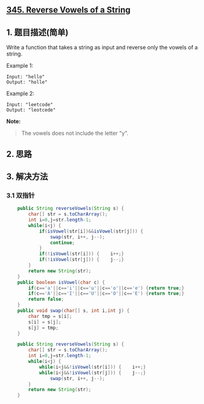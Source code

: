 ## [345. Reverse Vowels of a String](https://leetcode-cn.com/problems/reverse-vowels-of-a-string/)

## 1. 题目描述\(简单\)

Write a function that takes a string as input and reverse only the vowels of a string.

Example 1:

```
Input: "hello"
Output: "holle"
```

Example 2:

```
Input: "leetcode"
Output: "leotcede"
```

**Note:**

> The vowels does not include the letter "y".

## 2. 思路

## 3. 解决方法

### 3.1 双指针

```java
    public String reverseVowels(String s) {
        char[] str = s.toCharArray();
        int i=0,j=str.length-1;
        while(i<j) {
            if(isVowel(str[i])&&isVowel(str[j])) {
                swap(str, i++, j--);
                continue;
            }
            if(!isVowel(str[i])) {    i++;}
            if(!isVowel(str[j])) {    j--;}
        }
        return new String(str);
    }
    public boolean isVowel(char c) {
        if(c=='a'||c=='i'||c=='u'||c=='o'||c=='e') {return true;}
        if(c=='A'||c=='I'||c=='U'||c=='O'||c=='E') {return true;}
        return false;
    }
    public void swap(char[] s, int i,int j) {
        char tmp = s[i];
        s[i] = s[j];
        s[j] = tmp;
    }
```

```java
    public String reverseVowels(String s) {
        char[] str = s.toCharArray();
        int i=0,j=str.length-1;
        while(i<j) {
            while(i<j&&!isVowel(str[i])) {    i++;}
            while(i<j&&!isVowel(str[j])) {    j--;}
                swap(str, i++, j--);
        }
        return new String(str);
    }
```



